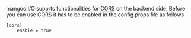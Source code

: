 mangoo I/O supprts functionalities for [CORS](https://en.wikipedia.org/wiki/Cross-origin_resource_sharing) on the backend side. Before you can use CORS it
has to be enabled in the config.props file as follows

```
[cors]
	enable = true
```
